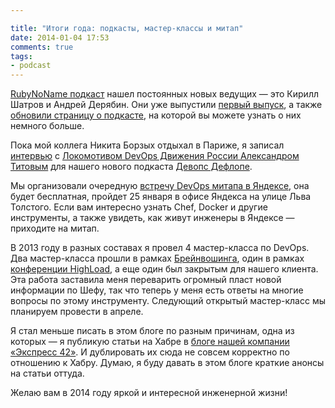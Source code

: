 ```yaml
---

title: "Итоги года: подкасты, мастер-классы и митап"
date: 2014-01-04 17:53
comments: true
tags:
- podcast
---
```


[RubyNoName подкаст](http://rubynoname.ru) нашел постоянных новых ведущих — это Кирилл Шатров и Андрей Дерябин. Они уже
выпустили [первый выпуск](http://rubynoname.ru/posts/2013/S05E21.html), а также [обновили страницу о подкасте](http://rubynoname.ru/about.html),
на которой вы можете узнать о них немного больше.

Пока мой коллега Никита Борзых отдыхал в Париже, я записал [интервью](http://devopsdeflope.ru/posts/2013/004.html) с
[Локомотивом DevOps Движения России Александром Титовым](https://twitter.com/osminog) для нашего нового подкаста [Девопс
Дефлопе](http://devopsdeflope.ru/).

Мы организовали очередную [встречу DevOps митапа в
Яндексе](http://www.meetup.com/DevOps-Moscow-in-Russian/events/157003432/), она будет бесплатная, пройдет 25 января в
офисе Яндекса на улице Льва Толстого. Если вам интересно узнать Chef, Docker и другие инструменты, а также увидеть, как
живут инженеры в Яндексе — приходите на митап.

В 2013 году в разных составах я провел 4 мастер-класса по DevOps. Два мастер-класса прошли в рамках [Брейнвошинга](http://brainwashing.pro/devops),
один в рамках [конференции HighLoad](http://www.highload.ru/), а еще один был закрытым для нашего клиента. Эта работа
заставила меня переварить огромный пласт новой информации по Шефу, так что теперь у меня есть ответы на многие вопросы
по этому инструменту. Следующий открытый мастер-класс мы планируем провести в апреле.

Я стал меньше писать в этом блоге по разным причинам, одна из которых — я публикую статьи на Хабре в [блоге нашей
компании «Экспресс 42»](http://habrahabr.ru/company/express42/blog/). И дублировать их сюда не совсем корректно по
отношению к Хабру. Думаю, я буду давать в этом блоге краткие анонсы на статьи оттуда.

Желаю вам в 2014 году яркой и интересной инженерной жизни!
